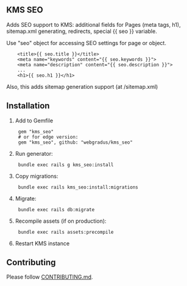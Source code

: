 ## KMS SEO

Adds SEO support to KMS: additional fields for Pages (meta tags, h1), sitemap.xml generating, redirects, special {{ seo }} variable.

Use "seo" object for accessing SEO settings for page or object.

        <title>{{ seo.title }}</title>
        <meta name="keywords" content="{{ seo.keywords }}">
        <meta name="description" content="{{ seo.description }}">
        ...
        <h1>{{ seo.h1 }}</h1>

Also, this adds sitemap generation support (at /sitemap.xml)

## Installation

1. Add to Gemfile

        gem "kms_seo"
        # or for edge version:
        gem "kms_seo", github: "webgradus/kms_seo"

2. Run generator:

        bundle exec rails g kms_seo:install

3. Copy migrations:

        bundle exec rails kms_seo:install:migrations

4. Migrate:

        bundle exec rails db:migrate

5. Recompile assets (if on production):

        bundle exec rails assets:precompile

6. Restart KMS instance

## Contributing

Please follow [CONTRIBUTING.md](CONTRIBUTING.md).
